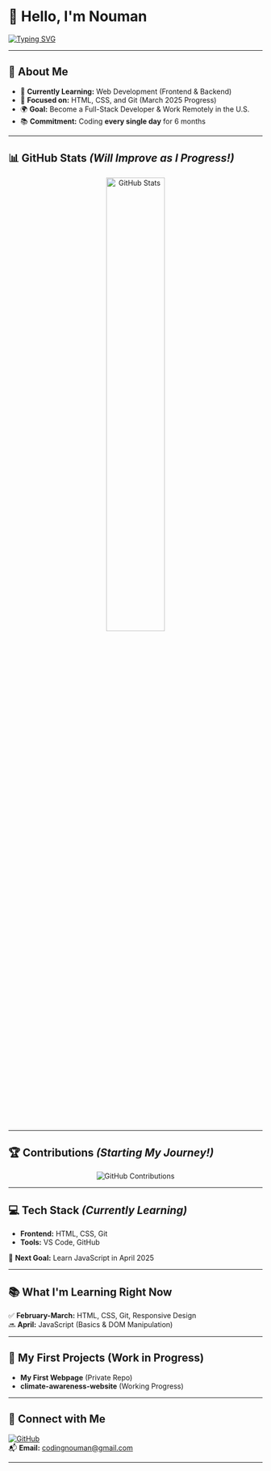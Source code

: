 # 👋 Hello, I'm Nouman

[![Typing SVG](https://readme-typing-svg.demolab.com?font=Poppins&size=35&pause=1000&color=0078D7&vCenter=true&width=600&lines=Aspiring+Web+Developer;Committed+to+Learning;Building+My+Skills+Daily)](https://github.com/coding-nouman)

---

## 🌟 About Me
- 🚀 **Currently Learning:** Web Development (Frontend & Backend)
- 🎯 **Focused on:** HTML, CSS, and Git (March 2025 Progress)
- 🌍 **Goal:** Become a Full-Stack Developer & Work Remotely in the U.S.
- 📚 **Commitment:** Coding **every single day** for 6 months

---

## 📊 GitHub Stats *(Will Improve as I Progress!)*
<div align="center">
   <img src="https://github-readme-stats.vercel.app/api?username=coding-nouman&show_icons=true&theme=radical&hide_border=true" alt="GitHub Stats" width="48%" />
</div>

---

## 🏆 Contributions *(Starting My Journey!)*
<div align="center">
   <img src="https://ghchart.rshah.org/00FFA1/coding-nouman" alt="GitHub Contributions" />
</div>

---

## 💻 Tech Stack *(Currently Learning)*
- **Frontend:** HTML, CSS, Git  
- **Tools:** VS Code, GitHub  

🔹 **Next Goal:** Learn JavaScript in April 2025  

---

## 📚 What I'm Learning Right Now
✅ **February-March:** HTML, CSS, Git, Responsive Design  
🔜 **April:** JavaScript (Basics & DOM Manipulation)  

---

## 📂 My First Projects (Work in Progress)
- **My First Webpage** (Private Repo)  
- **climate-awareness-website** (Working Progress)  

---

## 💌 Connect with Me  
[![GitHub](https://img.shields.io/badge/-GitHub-181717?style=for-the-badge&logo=github&logoColor=white)](https://github.com/coding-nouman)  
📬 **Email:** [codingnouman@gmail.com](mailto:codingnouman@gmail.com)  

---
